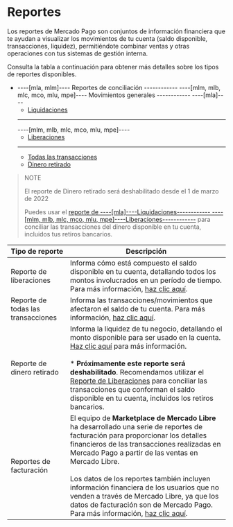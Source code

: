 # Reportes

Los reportes de Mercado Pago son conjuntos de información financiera que te ayudan a visualizar los movimientos de tu cuenta (saldo disponible, transacciones, liquidez), permitiéndote combinar ventas y otras operaciones con tus sistemas de gestión interna.

Consulta la tabla a continuación para obtener más detalles sobre los tipos de reportes disponibles.



* ----[mla, mlm]---- Reportes de conciliación ------------ ----[mlm, mlb, mlc, mco, mlu, mpe]---- Movimientos generales ------------
    ----[mla]----
    + [Liquidaciones](https://www.mercadopago[FAKER][URL][DOMAIN]/developers/es/guides/additional-content/reports/released-money/introduction)
    ------------
    ----[mlm, mlb, mlc, mco, mlu, mpe]----
    + [Liberaciones](https://www.mercadopago[FAKER][URL][DOMAIN]/developers/es/guides/additional-content/reports/released-money/introduction)
    ------------
    + [Todas las transacciones](https://www.mercadopago[FAKER][URL][DOMAIN]/developers/es/guides/additional-content/reports/account-money/introduction)
    + [Dinero retirado](https://www.mercadopago[FAKER][URL][DOMAIN]/developers/es/guides/additional-content/reports/available-money/introduction)

> NOTE
>
> El reporte de Dinero retirado será deshabilitado desde el 1 de marzo de 2022
>
> Puedes usar el [reporte de ----[mla]----Liquidaciones------------ ----[mlm, mlb, mlc, mco, mlu, mpe]----Liberaciones------------](https://www.mercadopago[FAKER][URL][DOMAIN]/developers/es/guides/additional-content/reports/released-money/introduction) para conciliar las transacciones del dinero disponible en tu cuenta, incluidos tus retiros bancarios.


| Tipo de reporte | Descripción |
|---|---|
| Reporte de liberaciones| Informa cómo está compuesto el saldo disponible en tu cuenta, detallando todos los montos involucrados en un período de tiempo. Para más información, [haz clic aquí](https://www.mercadopago.com.br/developers/es/guides/additional-content/reports/released-money/introduction).|
| Reporte de todas las transacciones| Informa las transacciones/movimientos que afectaron el saldo de tu cuenta. Para más información, [haz clic aquí](https://www.mercadopago.com.br/developers/es/guides/additional-content/reports/account-money/introduction).|
| Reporte de dinero retirado| Informa la liquidez de tu negocio, detallando el monto disponible para ser usado en la cuenta. [Haz clic aquí](https://www.mercadopago.com.br/developers/es/guides/additional-content/reports/available-money/introduction) para más información. <br><br>* **Próximamente este reporte será deshabilitado**. Recomendamos utilizar el [Reporte de Liberaciones](https://dev.mercadopago.com.br:8443/developers/es/guides/additional-content/reports/released-money/introduction) para conciliar las transacciones que conforman el saldo disponible en tu cuenta, incluidos los retiros bancarios.|
| Reportes de facturación| El equipo de **Marketplace de Mercado Libre** ha desarrollado una serie de reportes de facturación para proporcionar los detalles financieros de las transacciones realizadas en Mercado Pago a partir de las ventas en Mercado Libre. <br><br>Los datos de los reportes también incluyen información financiera de los usuarios que no venden a través de Mercado Libre, ya que los datos de facturación son de Mercado Pago. Para más información, [haz clic aquí](https://developers.mercadolibre.com.ar/es_ar/reportes-de-facturacion).|
